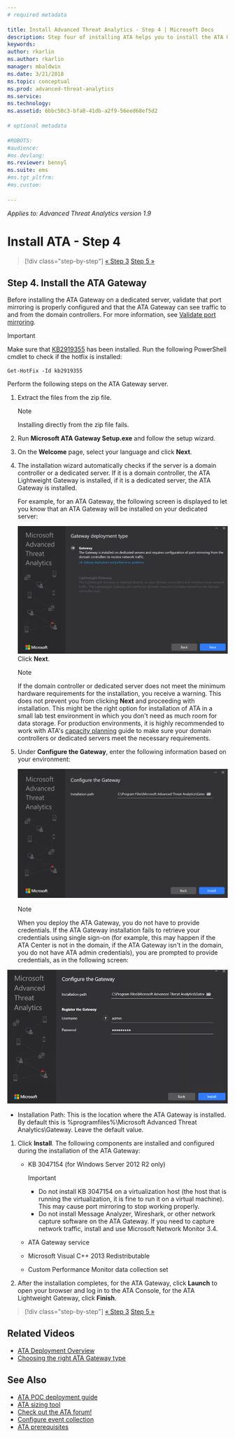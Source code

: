 ```yaml
---
# required metadata

title: Install Advanced Threat Analytics - Step 4 | Microsoft Docs
description: Step four of installing ATA helps you to install the ATA Gateway.
keywords:
author: rkarlin
ms.author: rkarlin
manager: mbaldwin
ms.date: 3/21/2018
ms.topic: conceptual
ms.prod: advanced-threat-analytics
ms.service:
ms.technology:
ms.assetid: 6bbc50c3-bfa8-41db-a2f9-56eed68ef5d2

# optional metadata

#ROBOTS:
#audience:
#ms.devlang:
ms.reviewer: bennyl
ms.suite: ems
#ms.tgt_pltfrm:
#ms.custom:

---
```


*Applies to: Advanced Threat Analytics version 1.9*



# Install ATA - Step 4

> [!div class="step-by-step"]
> [« Step 3](install-ata-step3.md)
> [Step 5 »](install-ata-step5.md)

## Step 4. Install the ATA Gateway

Before installing the ATA Gateway on a dedicated server, validate that port mirroring is properly configured and that the ATA Gateway can see traffic to and from the domain controllers. For more information, see [Validate port mirroring](validate-port-mirroring.md).


> [!IMPORTANT]
> Make sure that [KB2919355](http://support.microsoft.com/kb/2919355/) has been installed.  Run the following PowerShell cmdlet to check if the hotfix is installed:
>
> `Get-HotFix -Id kb2919355`

Perform the following steps on the ATA Gateway server.

1.  Extract the files from the zip file. 
    > [!NOTE] 
    > Installing directly from the zip file fails.
    
1.  Run **Microsoft ATA Gateway Setup.exe** and follow the setup wizard.
    
1.  On the **Welcome** page, select your language and click **Next**.
    
1.  The installation wizard automatically checks if the server is a domain controller or a dedicated server. If it is a domain controller, the ATA Lightweight Gateway is installed, if it is a dedicated server, the ATA Gateway is installed. 
    
    For example, for an ATA Gateway, the following screen is displayed to let you know that an ATA Gateway will be installed on your dedicated server:
    
    ![ATA Gateway installation](media/ata-gw-install.png)
    Click **Next**.
    
    > [!NOTE] 
    > If the domain controller or dedicated server does not meet the minimum hardware requirements for the installation, you receive a warning. This does not prevent you from clicking **Next** and proceeding with installation. This might be the right option for installation of ATA in a small lab test environment in which you don't need as much room for data storage. For production environments, it is highly recommended to work with ATA's [capacity planning](ata-capacity-planning.md) guide to make sure your domain controllers or dedicated servers meet the necessary requirements.
    
1.  Under **Configure the Gateway**, enter the following information based on your environment:
    
    ![ATA gateway configuration image](media/ata-gw-configure.png)
    
    > [!NOTE]
    > When you deploy the ATA Gateway, you do not have to provide credentials. If the ATA Gateway installation fails to retrieve your credentials using single sign-on (for example, this may happen if the ATA Center is not in the domain, if the ATA Gateway isn't in the domain, you do not have ATA admin credentials), you are prompted to provide credentials, as in the following screen: 
    
  ![Provide ATA gateway credentials](media/ata-install-credentials.png)
    
   - Installation Path: This is the location where the ATA Gateway is installed. By default this is  %programfiles%\Microsoft Advanced Threat Analytics\Gateway. Leave the default value.
    
1. Click **Install**. The following components are installed and configured during the installation of the ATA Gateway:
    
    -   KB 3047154 (for Windows Server 2012 R2 only)
    
        > [!IMPORTANT]
        > -   Do not install KB 3047154 on a virtualization host (the host that is running the virtualization, it is fine to run it on a virtual machine). This may cause port mirroring to stop working properly. 
        > -   Do not install Message Analyzer, Wireshark, or other network capture software on the ATA Gateway. If you need to capture network traffic, install and use Microsoft Network Monitor 3.4.
    
    -   ATA Gateway service
    -   Microsoft Visual C++ 2013 Redistributable
    -   Custom Performance Monitor data collection set
    
1.  After the installation completes, for the ATA Gateway, click **Launch** to open your browser and log in to the ATA Console, for the ATA Lightweight Gateway, click **Finish**.


> [!div class="step-by-step"]
> [« Step 3](install-ata-step3.md)
> [Step 5 »](install-ata-step5.md)


## Related Videos
- [ATA Deployment Overview](https://channel9.msdn.com/Shows/Microsoft-Security/Overview-of-ATA-Deployment-in-10-Minutes)
- [Choosing the right ATA Gateway type](https://channel9.msdn.com/Shows/Microsoft-Security/ATA-Deployment-Choose-the-Right-Gateway-Type)

## See Also
- [ATA POC deployment guide](http://aka.ms/atapoc)
- [ATA sizing tool](http://aka.ms/atasizingtool)
- [Check out the ATA forum!](https://social.technet.microsoft.com/Forums/security/home?forum=mata)
- [Configure event collection](configure-event-collection.md)
- [ATA prerequisites](ata-prerequisites.md)

